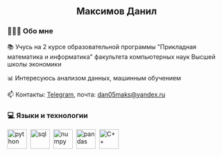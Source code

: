 <div id = "header", align = "center">
    <h2> Максимов Данил </h2>
</div>    
    

### 🙋🏻‍♂️ Обо мне
📚 Учусь на 2 курсе образовательной программы "Прикладная математика и информатика" факультета компьютерных наук Высшей школы экономики

📊 Интересуюсь анализом данных, машинным обучением

📫 Контакты: [Telegram](https://t.me/maksimovdanil), почта: dan05maks@yandex.ru

### 💻 Языки и технологии
<img src="https://cdn.jsdelivr.net/gh/devicons/devicon@latest/icons/python/python-original.svg" title = "python" width = 45 height = 45/>&nbsp;
<img src="https://cdn.jsdelivr.net/gh/devicons/devicon@latest/icons/azuresqldatabase/azuresqldatabase-original.svg" title = "sql" width = 45 height = 45/>&nbsp;
<img src="https://cdn.jsdelivr.net/gh/devicons/devicon@latest/icons/numpy/numpy-original-wordmark.svg" title = "numpy" width = 45 height = 45/>&nbsp;
<img src="https://cdn.jsdelivr.net/gh/devicons/devicon@latest/icons/pandas/pandas-original-wordmark.svg" title = "pandas" width = 45 height = 45/>&nbsp;
<img src="https://cdn.jsdelivr.net/gh/devicons/devicon@latest/icons/cplusplus/cplusplus-original.svg" title = "C++" width = 45 height = 45/>
          
          

          

<!--
**DanilMaksimov11/DanilMaksimov11** is a ✨ _special_ ✨ repository because its `README.md` (this file) appears on your GitHub profile.

Here are some ideas to get you started:

- 🔭 I’m currently working on ...
- 🌱 I’m currently learning ...
- 👯 I’m looking to collaborate on ...
- 🤔 I’m looking for help with ...
- 💬 Ask me about ...
- 📫 How to reach me: ...
- 😄 Pronouns: ...
- ⚡ Fun fact: ...
-->
